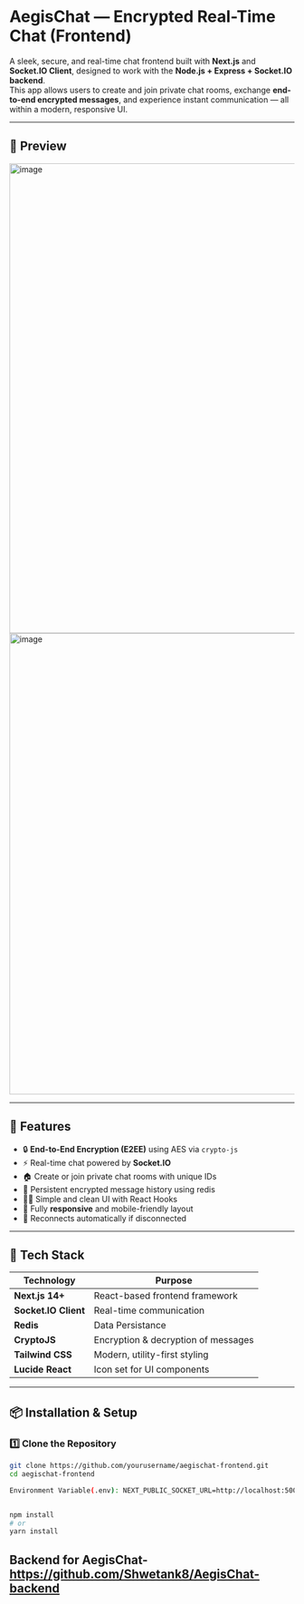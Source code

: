 # AegisChat — Encrypted Real-Time Chat (Frontend)

A sleek, secure, and real-time chat frontend built with **Next.js** and **Socket.IO Client**, designed to work with the **Node.js + Express + Socket.IO backend**.  
This app allows users to create and join private chat rooms, exchange **end-to-end encrypted messages**, and experience instant communication — all within a modern, responsive UI.

---
## 📸 Preview
<img width="1739" height="829" alt="image" src="https://github.com/user-attachments/assets/e8e5df23-df75-46fb-bf6b-638bb7a403ae" />



<img width="1498" height="814" alt="image" src="https://github.com/user-attachments/assets/a446d1ff-30eb-4a7a-8665-fdf53120f1bd" />

---

## 🚀 Features

- 🔒 **End-to-End Encryption (E2EE)** using AES via `crypto-js`
- ⚡ Real-time chat powered by **Socket.IO**
- 🏠 Create or join private chat rooms with unique IDs
- 💬 Persistent encrypted message history using redis
- 🧑‍💻 Simple and clean UI with React Hooks
- 📱 Fully **responsive** and mobile-friendly layout
- 🔁 Reconnects automatically if disconnected

---

## 🧩 Tech Stack

| Technology | Purpose |
|-------------|----------|
| **Next.js 14+** | React-based frontend framework |
| **Socket.IO Client** | Real-time communication |
| **Redis** | Data Persistance |
| **CryptoJS** | Encryption & decryption of messages |
| **Tailwind CSS** | Modern, utility-first styling |
| **Lucide React** | Icon set for UI components |

---

## 📦 Installation & Setup

### 1️⃣ Clone the Repository
```bash
git clone https://github.com/yourusername/aegischat-frontend.git
cd aegischat-frontend

Environment Variable(.env): NEXT_PUBLIC_SOCKET_URL=http://localhost:5000


npm install
# or
yarn install
```

## Backend for AegisChat- https://github.com/Shwetank8/AegisChat-backend
